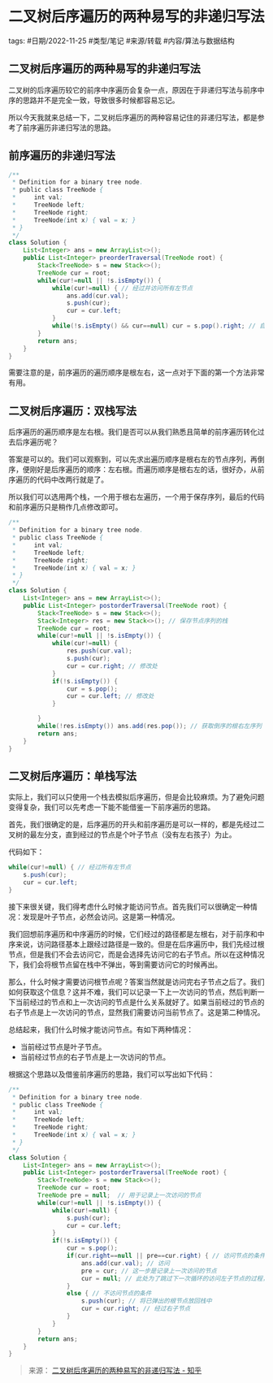 # 二叉树后序遍历的两种易写的非递归写法

tags: #日期/2022-11-25 #类型/笔记 #来源/转载 #内容/算法与数据结构 


## 二叉树后序遍历的两种易写的非递归写法

二叉树的后序遍历较它的前序中序遍历会复杂一点，原因在于非递归写法与前序中序的思路并不是完全一致，导致很多时候都容易忘记。

所以今天我就来总结一下，二叉树后序遍历的两种容易记住的非递归写法，都是参考了前序遍历非递归写法的思路。

## 前序遍历的非递归写法

```java
/**
 * Definition for a binary tree node.
 * public class TreeNode {
 *     int val;
 *     TreeNode left;
 *     TreeNode right;
 *     TreeNode(int x) { val = x; }
 * }
 */
class Solution {
    List<Integer> ans = new ArrayList<>();
    public List<Integer> preorderTraversal(TreeNode root) {
        Stack<TreeNode> s = new Stack<>();
        TreeNode cur = root;
        while(cur!=null || !s.isEmpty()) {
            while(cur!=null) { // 经过并访问所有左节点
                ans.add(cur.val);
                s.push(cur);
                cur = cur.left;
            }
            while(!s.isEmpty() && cur==null) cur = s.pop().right; // 自底向上找栈中节点的第一个非空右子树
        }
        return ans;
    }
}
```

需要注意的是，前序遍历的遍历顺序是根左右，这一点对于下面的第一个方法非常有用。

## 二叉树后序遍历：双栈写法

后序遍历的遍历顺序是左右根。我们是否可以从我们熟悉且简单的前序遍历转化过去后序遍历呢？

答案是可以的。我们可以观察到，可以先求出遍历顺序是根右左的节点序列，再倒序，便刚好是后序遍历的顺序：左右根。而遍历顺序是根右左的话，很好办，从前序遍历的代码中改两行就是了。

所以我们可以选用两个栈，一个用于根右左遍历，一个用于保存序列，最后的代码和前序遍历只是稍作几点修改即可。

```java
/**
 * Definition for a binary tree node.
 * public class TreeNode {
 *     int val;
 *     TreeNode left;
 *     TreeNode right;
 *     TreeNode(int x) { val = x; }
 * }
 */
class Solution {
    List<Integer> ans = new ArrayList<>();
    public List<Integer> postorderTraversal(TreeNode root) {
        Stack<TreeNode> s = new Stack<>();
        Stack<Integer> res = new Stack<>(); // 保存节点序列的栈
        TreeNode cur = root;
        while(cur!=null || !s.isEmpty()) {
            while(cur!=null) {
                res.push(cur.val);
                s.push(cur);
                cur = cur.right; // 修改处
            }
            if(!s.isEmpty()) {
                cur = s.pop();
                cur = cur.left; // 修改处
            }

        }
        while(!res.isEmpty()) ans.add(res.pop()); // 获取倒序的根右左序列
        return ans;
    }
}
```

## 二叉树后序遍历：单栈写法

实际上，我们可以只使用一个栈去模拟后序遍历，但是会比较麻烦。为了避免问题变得复杂，我们可以先考虑一下能不能借鉴一下前序遍历的思路。

首先，我们很确定的是，后序遍历的开头和前序遍历是可以一样的，都是先经过二叉树的最左分支，直到经过的节点是个叶子节点（没有左右孩子）为止。

代码如下：

```java
while(cur!=null) { // 经过所有左节点
    s.push(cur);
    cur = cur.left;
}
```

接下来很关键，我们得考虑什么时候才能访问节点。首先我们可以很确定一种情况：发现是叶子节点，必然会访问。这是第一种情况。

我们回想前序遍历和中序遍历的时候，它们经过的路径都是左根右，对于前序和中序来说，访问路径基本上跟经过路径是一致的。但是在后序遍历中，我们先经过根节点，但是我们不会去访问它，而是会选择先访问它的右子节点。所以在这种情况下，我们会将根节点留在栈中不弹出，等到需要访问它的时候再出。

那么，什么时候才需要访问根节点呢？答案当然就是访问完右子节点之后了。我们如何获取这个信息？这并不难，我们可以记录一下上一次访问的节点，然后判断一下当前经过的节点和上一次访问的节点是什么关系就好了。如果当前经过的节点的右子节点是上一次访问的节点，显然我们需要访问当前节点了。这是第二种情况。

总结起来，我们什么时候才能访问节点。有如下两种情况：

-   当前经过节点是叶子节点。
-   当前经过节点的右子节点是上一次访问的节点。

根据这个思路以及借鉴前序遍历的思路，我们可以写出如下代码：

```java
/**
 * Definition for a binary tree node.
 * public class TreeNode {
 *     int val;
 *     TreeNode left;
 *     TreeNode right;
 *     TreeNode(int x) { val = x; }
 * }
 */
class Solution {
    List<Integer> ans = new ArrayList<>();
    public List<Integer> postorderTraversal(TreeNode root) {
        Stack<TreeNode> s = new Stack<>();
        TreeNode cur = root;  
        TreeNode pre = null;  // 用于记录上一次访问的节点
        while(cur!=null || !s.isEmpty()) {
            while(cur!=null) {
                s.push(cur);
                cur = cur.left;
            }
            if(!s.isEmpty()) {
                cur = s.pop();
                if(cur.right==null || pre==cur.right) { // 访问节点的条件
                    ans.add(cur.val); // 访问
                    pre = cur; // 这一步是记录上一次访问的节点
                    cur = null; // 此处为了跳过下一次循环的访问左子节点的过程，直接进入栈的弹出阶段，因为但凡在栈中的节点，它们的左子节点都肯定被经过且已放入栈中。
                }
                else { // 不访问节点的条件
                    s.push(cur); // 将已弹出的根节点放回栈中
                    cur = cur.right; // 经过右子节点
                }
            }
        }
        return ans;
    }
}
```

> 来源：
> [二叉树后序遍历的两种易写的非递归写法 - 知乎](https://zhuanlan.zhihu.com/p/80578741)